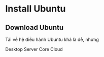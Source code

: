 # Install Ubuntu

## Download Ubuntu

Tải về hệ điều hành Ubuntu khá là dễ, nhưng

Desktop Server Core Cloud